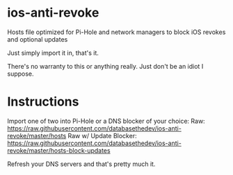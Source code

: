 # ios-anti-revoke
Hosts file optimized for Pi-Hole and network managers to block iOS revokes and optional updates

Just simply import it in, that's it.

There's no warranty to this or anything really. Just don't be an idiot I suppose.

# Instructions
Import one of two into Pi-Hole or a DNS blocker of your choice:
Raw: https://raw.githubusercontent.com/databasethedev/ios-anti-revoke/master/hosts
Raw w/ Update Blocker: https://raw.githubusercontent.com/databasethedev/ios-anti-revoke/master/hosts-block-updates

Refresh your DNS servers and that's pretty much it.
